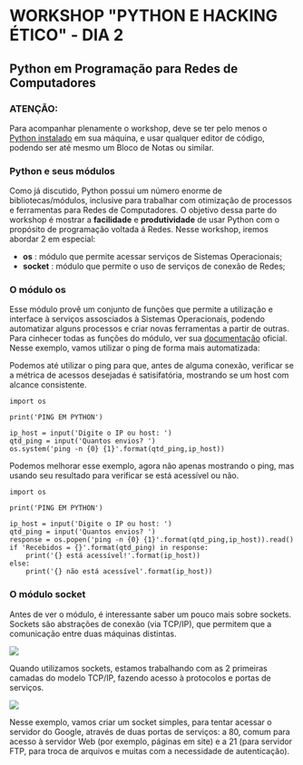 # WORKSHOP "PYTHON E HACKING ÉTICO" - DIA 2

## Python em Programação para Redes de Computadores

### ATENÇÃO:
Para acompanhar plenamente o workshop, deve se ter pelo menos o [Python instalado](https://www.python.org/downloads/) em sua máquina, e usar qualquer editor de código, podendo ser até mesmo um Bloco de Notas ou similar.

### Python e seus módulos

Como já discutido, Python possui um número enorme de bibliotecas/módulos, inclusive para trabalhar com otimização de processos e ferramentas para Redes de Computadores. O objetivo dessa parte do workshop é mostrar a **facilidade** e **produtividade** de usar Python com o propósito de programação voltada á Redes.
Nesse workshop, iremos abordar 2 em especial:
+ **os** : módulo que permite acessar serviços de Sistemas Operacionais;
+ **socket** : módulo que permite o uso de serviços de conexão de Redes;

### O módulo os

Esse módulo provê um conjunto de funções que permite a utilização e interface à serviços assosciados à Sistemas Operacionais, podendo automatizar alguns processos e criar novas ferramentas a partir de outras. Para cinhecer todas as funções do módulo, ver sua [documentação](https://docs.python.org/3/library/os.html) oficial.
Nesse exemplo, vamos utilizar o ping de forma mais automatizada:

Podemos até utilizar o ping para que, antes de alguma conexão, verificar se a métrica de acessos desejadas é satisifatória, mostrando se um host com alcance consistente.

```{r}
import os

print('PING EM PYTHON')

ip_host = input('Digite o IP ou host: ')
qtd_ping = input('Quantos envios? ')
os.system('ping -n {0} {1}'.format(qtd_ping,ip_host))
```
Podemos melhorar esse exemplo, agora não apenas mostrando o ping, mas usando seu resultado para verificar se está acessível ou não.

```{r}
import os

print('PING EM PYTHON')

ip_host = input('Digite o IP ou host: ')
qtd_ping = input('Quantos envios? ')  
response = os.popen('ping -n {0} {1}'.format(qtd_ping,ip_host)).read()
if 'Recebidos = {}'.format(qtd_ping) in response:
    print('{} está acessível!'.format(ip_host))
else:
    print('{} não está acessível'.format(ip_host))
```

### O módulo socket

Antes de ver o módulo, é interessante saber um pouco mais sobre sockets. Sockets são abstrações de conexão (via TCP/IP), que permitem que a comunicação entre duas máquinas distintas.

![](https://miro.medium.com/max/567/1*dTcOPDdDQyQExxPo1akCrA.png)

Quando utilizamos sockets, estamos trabalhando com as 2 primeiras camadas do modelo TCP/IP, fazendo acesso à protocolos e portas de serviços.

![](https://miro.medium.com/max/538/1*tCd-YCnFRUTX5H7n8I-6yA.png)

Nesse exemplo, vamos criar um socket simples, para tentar acessar o servidor do Google, através de duas portas de serviços: a 80, comum para acesso à servidor Web (por exemplo, páginas em site) e a 21 (para servidor FTP, para troca de arquivos e muitas com a necessidade de autenticação).
